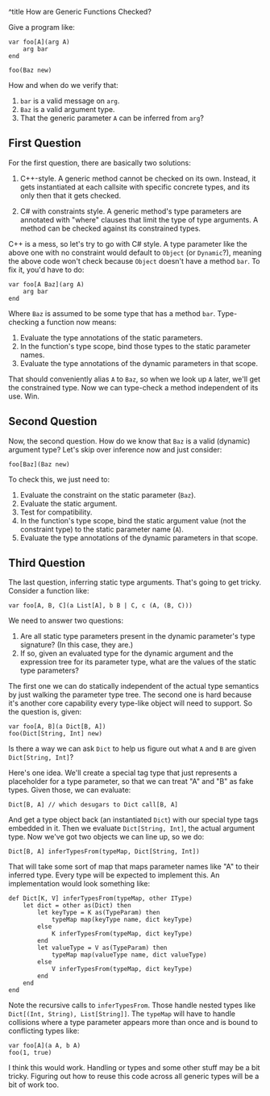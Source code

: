 ^title How are Generic Functions Checked?

Give a program like:

    var foo[A](arg A)
        arg bar
    end

    foo(Baz new)

How and when do we verify that:

1. `bar` is a valid message on `arg`.
2. `Baz` is a valid argument type.
3. That the generic parameter `A` can be inferred from `arg`?

## First Question

For the first question, there are basically two solutions:

1. C++-style. A generic method cannot be checked on its own. Instead, it gets
   instantiated at each callsite with specific concrete types, and its only then
   that it gets checked.
   
2. C# with constraints style. A generic method's type parameters are annotated
   with "where" clauses that limit the type of type arguments. A method can be
   checked against its constrained types.

C++ is a mess, so let's try to go with C# style. A type parameter like the above
one with no constraint would default to `Object` (or `Dynamic`?), meaning the
above code won't check because `Object` doesn't have a method `bar`. To fix it,
you'd have to do:

    var foo[A Baz](arg A)
        arg bar
    end

Where `Baz` is assumed to be some type that has a method `bar`. Type-checking a function now means:

1. Evaluate the type annotations of the static parameters.
2. In the function's type scope, bind those types to the static parameter names.
3. Evaluate the type annotations of the dynamic parameters in that scope.

That should conveniently alias `A` to `Baz`, so when we look up `A` later, we'll get the constrained type. Now we can type-check a method independent of its use. Win.

## Second Question

Now, the second question. How do we know that `Baz` is a valid (dynamic) argument type? Let's skip over inference now and just consider:

    foo[Baz](Baz new)

To check this, we just need to:
1. Evaluate the constraint on the static parameter (`Baz`).
2. Evaluate the static argument.
3. Test for compatibility.
4. In the function's type scope, bind the static argument value (not the
   constraint type) to the static parameter name (`A`).
5. Evaluate the type annotations of the dynamic parameters in that scope.

## Third Question

The last question, inferring static type arguments. That's going to get tricky. Consider a function like:

    var foo[A, B, C](a List[A], b B | C, c (A, (B, C)))

We need to answer two questions:
1. Are all static type parameters present in the dynamic parameter's type signature? (In this case, they are.)
2. If so, given an evaluated type for the dynamic argument and the expression tree for its parameter type, what are the values of the static type parameters?

The first one we can do statically independent of the actual type semantics by just walking the parameter type tree. The second one is hard because it's another core capability every type-like object will need to support. So the question is, given:

    var foo[A, B](a Dict[B, A])
    foo(Dict[String, Int] new)

Is there a way we can ask `Dict` to help us figure out what `A` and `B` are given `Dict[String, Int]`?

Here's one idea. We'll create a special tag type that just represents a placeholder for a type parameter, so that we can treat "A" and "B" as fake types. Given those, we can evaluate:

    Dict[B, A] // which desugars to Dict call[B, A]

And get a type object back (an instantiated `Dict`) with our special type tags embedded in it. Then we evaluate `Dict[String, Int]`, the actual argument type. Now we've got two objects we can line up, so we do:

    Dict[B, A] inferTypesFrom(typeMap, Dict[String, Int])

That will take some sort of map that maps parameter names like "A" to their inferred type. Every type will be expected to implement this. An implementation would look something like:

    def Dict[K, V] inferTypesFrom(typeMap, other IType)
        let dict = other as(Dict) then
            let keyType = K as(TypeParam) then
                typeMap map(keyType name, dict keyType)
            else
                K inferTypesFrom(typeMap, dict keyType)
            end
            let valueType = V as(TypeParam) then
                typeMap map(valueType name, dict valueType)
            else
                V inferTypesFrom(typeMap, dict keyType)
            end
        end
    end

Note the recursive calls to `inferTypesFrom`. Those handle nested types like
`Dict[(Int, String), List[String]]`. The `typeMap` will have to handle collisions where a type parameter appears more than once and is bound to conflicting types like:

    var foo[A](a A, b A)
    foo(1, true)

I think this would work. Handling or types and some other stuff may be a bit tricky. Figuring out how to reuse this code across all generic types will be a bit of work too.